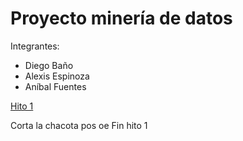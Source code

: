 # Proyecto minería de datos
Integrantes:
- Diego Baño
- Alexis Espinoza
- Aníbal Fuentes

[Hito 1](https://github.com/diegobano/MineriaDeDatos/wiki/Entrega-n%C3%BAmero-uno)

Corta la chacota pos oe
Fin hito 1
